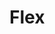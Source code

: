 # Flex

<script>
import WorkInProgress from "../../.vitepress/theme/components/WorkInProgress.vue"
</script>

<WorkInProgress />
